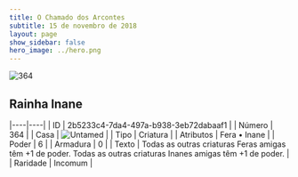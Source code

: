 ```yaml
---
title: O Chamado dos Arcontes
subtitle: 15 de novembro de 2018
layout: page
show_sidebar: false
hero_image: ../hero.png
---
```


![364](https://cdn.keyforgegame.com/media/card_front/pt/341_364_F69VCQPX95RV_pt.png)

## Rainha Inane

|----|----|
| ID | 2b5233c4-7da4-497a-b938-3eb72dabaaf1 |
| Número | 364 |
| Casa | ![Untamed](https://archonarcana.com/images/thumb/b/bd/Untamed.png/22px-Untamed.png "Indomados") |
| Tipo | Criatura |
| Atributos | Fera • Inane |
| Poder | 6 |
| Armadura | 0 |
| Texto | Todas as outras criaturas Feras amigas têm +1 de poder. Todas as outras criaturas Inanes amigas têm +1 de poder. |
| Raridade | Incomum |
